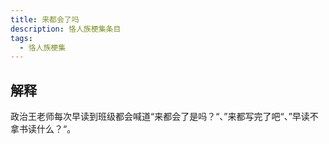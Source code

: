 ```yaml
---
title: 来都会了吗
description: 恪人族梗集条目
tags:
  - 恪人族梗集
---
```


## 解释

政治王老师每次早读到班级都会喊道“来都会了是吗？“、”来都写完了吧“、”早读不拿书读什么？“。